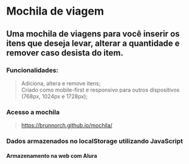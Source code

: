 # Mochila de viagem

## Uma mochila de viagens para você inserir os itens que deseja levar, alterar a quantidade e remover caso desista do item. 


### Funcionalidades:
> Adiciona, altera e remove itens;<br>
> Criado como mobile-first e responsivo para outros dispositivos (768px, 1024px e 1728px);

### Acesso a mochila
> https://brunnorch.github.io/mochila/


### Dados armazenados no localStorage utilizando JavaScript

#### Armazenamento na web com Alura
